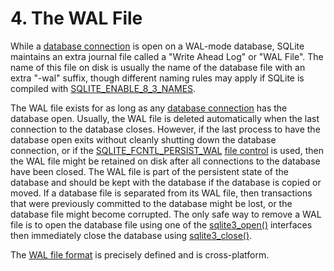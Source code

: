 # 4\. The WAL File


While a [database connection](c3ref/sqlite3.html) is open on a WAL\-mode database, SQLite
maintains an extra journal file called a "Write Ahead Log" or "WAL File".
The name of this file on disk is usually the name of the database file
with an extra "\-wal" suffix, though different naming rules may
apply if SQLite is compiled with [SQLITE\_ENABLE\_8\_3\_NAMES](compile.html#enable_8_3_names).



The WAL file exists for as long as any [database connection](c3ref/sqlite3.html) has the
database open. Usually, the WAL file is deleted automatically when the
last connection to the database closes. However, if the last process to
have the database open exits without cleanly
shutting down the database connection, or if the 
[SQLITE\_FCNTL\_PERSIST\_WAL](c3ref/c_fcntl_begin_atomic_write.html#sqlitefcntlpersistwal) [file control](c3ref/file_control.html) is used, then the WAL file
might be retained on disk after all connections to the database have
been closed. The WAL file is part of the persistent state of the
database and should be kept with the database if the database is copied
or moved. If a database file is separated from its WAL file, then
transactions that were previously committed to the database might be lost,
or the database file might become corrupted.
The only safe way to remove a WAL file is
to open the database file using one of the [sqlite3\_open()](c3ref/open.html) interfaces
then immediately close the database using [sqlite3\_close()](c3ref/close.html).



The [WAL file format](fileformat2.html#walformat) is precisely defined and is cross\-platform.




